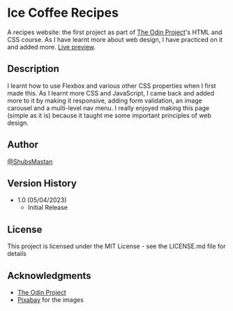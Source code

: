 # Ice Coffee Recipes

A recipes website: the first project as part of [The Odin Project](https://www.theodinporject.com)'s HTML and CSS course. As I have learnt more about web design, I have practiced on it and added more. [Live preview](https://shubsmastan.github.io/ice-coffee-recipes).

## Description

I learnt how to use Flexbox and various other CSS properties when I first made this. As I learnt more CSS and JavaScript, I came back and added more to it by making it responsive, adding form validation, an image carousel and a multi-level nav menu. I really enjoyed making this page (simple as it is) because it taught me some important principles of web design.

## Author

[@ShubsMastan](https://github.com/shubsmastan)

## Version History

- 1.0 (05/04/2023)
  - Initial Release

## License

This project is licensed under the MIT License - see the LICENSE.md file for details

## Acknowledgments

- [The Odin Project](https://www.theodinporject.com)
- [Pixabay](https://pixabay.com/) for the images
